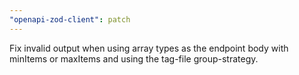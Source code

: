 ```yaml
---
"openapi-zod-client": patch
---
```


Fix invalid output when using array types as the endpoint body with minItems or maxItems and using the tag-file group-strategy.
